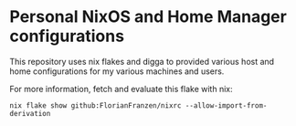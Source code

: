 # Personal NixOS and Home Manager configurations

This repository uses nix flakes and digga to provided various host and home configurations for my various machines and users.

For more information, fetch and evaluate this flake with nix:

```
nix flake show github:FlorianFranzen/nixrc --allow-import-from-derivation
```
